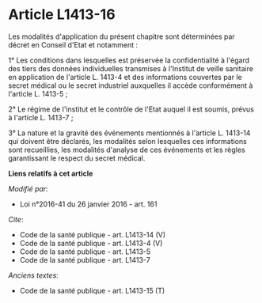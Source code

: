 # Article L1413-16

Les modalités d'application du présent chapitre sont déterminées par décret en Conseil d'Etat et notamment : 

1° Les conditions dans lesquelles est préservée la confidentialité à l'égard des tiers des données individuelles transmises à
l'Institut de veille sanitaire en application de l'article L. 1413-4 et des informations couvertes par le secret médical ou
le secret industriel auxquelles il accède conformément à l'article L. 1413-5 ; 

2° Le régime de l'institut et le contrôle de l'Etat auquel il est soumis, prévus à l'article L. 1413-7 ; 

3° La nature et la gravité des événements mentionnés à l'article L. 1413-14 qui doivent être déclarés, les modalités selon
lesquelles ces informations sont recueillies, les modalités d'analyse de ces événements et les règles garantissant le respect
du secret médical.

**Liens relatifs à cet article**

_Modifié par_:

  - Loi n°2016-41 du 26 janvier 2016 - art. 161

_Cite_:

  - Code de la santé publique - art. L1413-14 (V)
  - Code de la santé publique - art. L1413-4 (V)
  - Code de la santé publique - art. L1413-5
  - Code de la santé publique - art. L1413-7

_Anciens textes_:

  - Code de la santé publique - art. L1413-15 (T)
